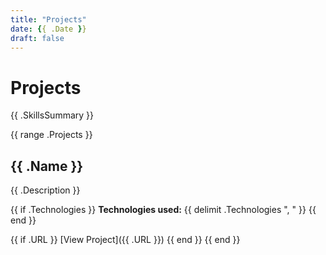 ```yaml
---
title: "Projects"
date: {{ .Date }}
draft: false
---
```


# Projects

{{ .SkillsSummary }}

{{ range .Projects }}
## {{ .Name }}

{{ .Description }}

{{ if .Technologies }}
**Technologies used:** {{ delimit .Technologies ", " }}
{{ end }}

{{ if .URL }}
[View Project]({{ .URL }})
{{ end }}
{{ end }}
